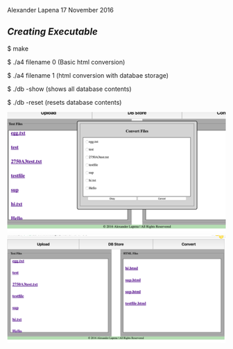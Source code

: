 Alexander Lapena
17 November 2016

*Creating Executable*
--------------------
$ make

$ ./a4 filename 0 (Basic html conversion)

$ ./a4 filename 1 (html conversion with databae storage)

$ ./db -show (shows all database contents)

$ ./db -reset (resets database contents)

![UI 2](/files/htmlreader2.png)
![User Interface](/files/htmlread1.png)

